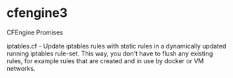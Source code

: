 # cfengine3
CFEngine Promises

iptables.cf - Update iptables rules with static rules in a dynamically updated
running iptables rule-set. This way, you don't have to flush any existing
rules, for example rules that are created and in use by docker or VM networks.
